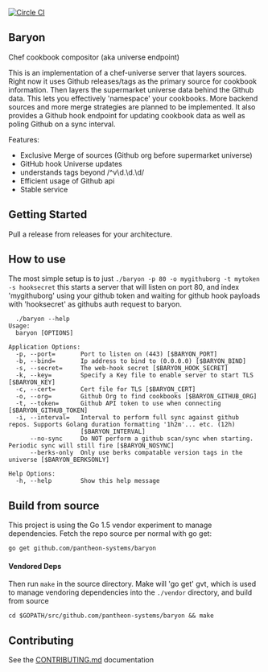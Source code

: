 [![Circle CI](https://circleci.com/gh/pantheon-systems/baryon/tree/master.svg?style=svg&circle-token=92ed13ff052f213b007977e8ef356831b9c63e0d)](https://circleci.com/gh/pantheon-systems/baryon/tree/master)

Baryon
-----
Chef cookbook compositor (aka universe endpoint)

This is an implementation of a chef-universe server that layers sources.
Right now it uses Github releases/tags as the primary source for cookbook
information. Then layers the supermarket universe data behind the Github
data. This lets you effectively 'namespace' your cookbooks. More backend
sources and more merge strategies are planned to be implemented. It also
provides a Github hook endpoint for updating cookbook data as well as
poling Github on a sync interval.

Features:
  * Exclusive Merge of sources (Github org before supermarket universe)
  * GitHub hook Universe updates
  * understands tags beyond /^v\d.\d.\d/
  * Efficient usage of Github api
  * Stable service

## Getting Started
Pull a release from releases for your architecture.


## How to use
 The most simple setup is to just `./baryon -p 80 -o mygithuborg -t mytoken -s hooksecret` this starts a server that will listen on port 80, and index 'mygithuborg' using your github token and waiting for github hook payloads with 'hooksecret' as githubs auth request to baryon.

```
  ./baryon --help
Usage:
  baryon [OPTIONS]

Application Options:
  -p, --port=       Port to listen on (443) [$BARYON_PORT]
  -b, --bind=       Ip address to bind to (0.0.0.0) [$BARYON_BIND]
  -s, --secret=     The web-hook secret [$BARYON_HOOK_SECRET]
  -k, --key=        Specify a Key file to enable server to start TLS [$BARYON_KEY]
  -c, --cert=       Cert file for TLS [$BARYON_CERT]
  -o, --org=        Github Org to find cookbooks [$BARYON_GITHUB_ORG]
  -t, --token=      Github API token to use when connecting [$BARYON_GITHUB_TOKEN]
  -i, --interval=   Interval to perform full sync against github repos. Supports Golang duration formatting '1h2m'... etc. (12h)
                    [$BARYON_INTERVAL]
      --no-sync     Do NOT perform a github scan/sync when starting. Periodic sync will still fire [$BARYON_NOSYNC]
      --berks-only  Only use berks compatable version tags in the universe [$BARYON_BERKSONLY]

Help Options:
  -h, --help        Show this help message
```


## Build from source
This project is using the Go 1.5 vendor experiment to manage dependencies. Fetch the repo source per normal with go get:
```Shell
go get github.com/pantheon-systems/baryon
```

#### Vendored Deps
Then run `make` in the source directory. Make will 'go get' gvt, which is used to manage vendoring dependencies into the `./vendor` directory, and build from source
```Shell
cd $GOPATH/src/github.com/pantheon-systems/baryon && make
```

## Contributing
See the [CONTRIBUTING.md](CONTRIBUTING.md) documentation
